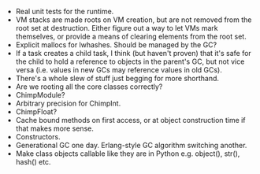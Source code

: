 * Real unit tests for the runtime.
* VM stacks are made roots on VM creation, but are not removed from the root
  set at destruction. Either figure out a way to let VMs mark themselves, or
  provide a means of clearing elements from the root set.
* Explicit mallocs for lwhashes. Should be managed by the GC?
* If a task creates a child task, I think (but haven't proven) that it's
  safe for the child to hold a reference to objects in the parent's GC,
  but not vice versa (i.e. values in new GCs may reference values in old GCs).
* There's a whole slew of stuff just begging for more shorthand.
* Are we rooting all the core classes correctly?
* ChimpModule?
* Arbitrary precision for ChimpInt.
* ChimpFloat?
* Cache bound methods on first access, or at object construction time if
  that makes more sense.
* Constructors.
* Generational GC one day. Erlang-style GC algorithm switching another.
* Make class objects callable like they are in Python e.g. object(), str(),
  hash() etc.

